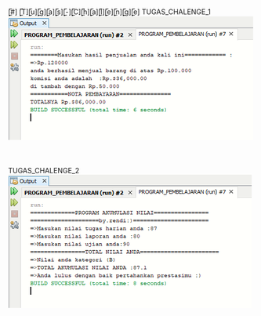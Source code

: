 [̲̅#] [̲̅T][̲̅u][̲̅g][̲̅a][̲̅s][̲̅-][̲̅C][̲̅h][̲̅a][̲̅l][̲̅e][̲̅n][̲̅g][̲̅e]
TUGAS_CHALENGE_1
![Alt Text](https://github.com/rendiwibawa/Tugas-Chalenge/blob/master/CHALENGE1.PNG)
\
\
\
\
TUGAS_CHALENGE_2
![Alt Text](https://github.com/rendiwibawa/Tugas-Chalenge/blob/master/CHALENGE2.PNG)
